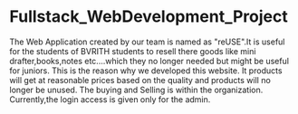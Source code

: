 # Fullstack_WebDevelopment_Project
The Web Application created by our team is named as "reUSE".It is useful for the students of BVRITH students to resell there goods like mini drafter,books,notes etc....which they no longer needed but might be useful for juniors.
This is the reason why we developed this website.
It products will get at reasonable prices based on the quality and products will no longer be unused.
The buying and Selling is within the organization.
Currently,the login access is given only for the admin.
